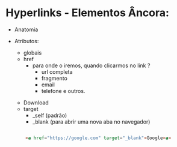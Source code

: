 # Hyperlinks - Elementos Âncora: <a>

+ Anatomia

+ Atributos:
    - globais
    - href
        - para onde o iremos, quando clicarmos no link ?
            - url completa
            - fragmento
            - email
            - telefone e outros.
    + Download
    + target
        - _self (padrão)
        - _blank (para abrir uma nova aba no navegador)


    ```html

        <a href="https://google.com" target="_blank">Google<a>
    ```